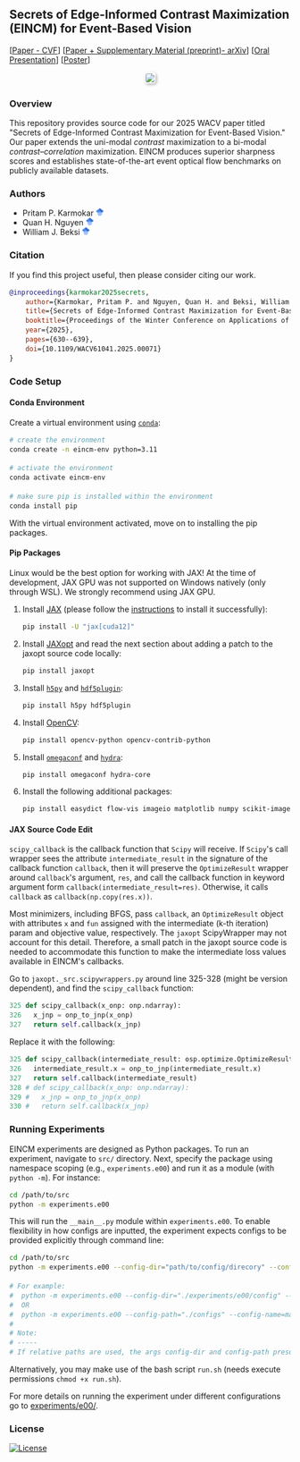 ## Secrets of Edge-Informed Contrast Maximization (EINCM) for Event-Based Vision

[[Paper - CVF](https://openaccess.thecvf.com/content/WACV2025/papers/Karmokar_Secrets_of_Edge-Informed_Contrast_Maximization_for_Event-Based_Vision_WACV_2025_paper.pdf)] 
[[Paper + Supplementary Material (preprint)- arXiv](https://arxiv.org/pdf/2409.14611)] 
[[Oral Presentation](./docs/assets/oral_presentation/EINCM_Presentation_WACV_2025_animateless.pdf)] 
[[Poster](./docs/assets/poster/EINCM_Poster_WACV_2025.pdf)] 

<p align=center>
  <img src="./docs/assets/images/eincm_intro_figure.png" style="width: 1280px; height: auto; border: 2px solid white; border-radius: 5px; box-shadow: 2px 2px 5px rgba(0, 0, 0, 0.3);"> <br/>
</p>

### Overview

This repository provides source code for our 2025 WACV paper titled "Secrets of
Edge-Informed Contrast Maximization for Event-Based Vision." Our paper extends
the uni-modal _contrast_ maximization to a bi-modal
_contrast_&ndash;_correlation_ maximization. EINCM produces superior sharpness
scores and establishes state-of-the-art event optical flow benchmarks on
publicly available datasets.

### Authors

- Pritam P. Karmokar [<img src="./docs/assets/google_scholar_logo/google_scholar_logo.svg" width=14pix>](https://scholar.google.com/citations?hl=en&user=9nBwKG4AAAAJ)
- Quan H. Nguyen [<img src="./docs/assets/google_scholar_logo/google_scholar_logo.svg" width=14pix>](https://scholar.google.com/citations?user=ewEzQiYAAAAJ&hl=en)
- William J. Beksi [<img src="./docs/assets/google_scholar_logo/google_scholar_logo.svg" width=14pix>](https://scholar.google.com/citations?user=lU2Z7MMAAAAJ&hl=en)

### Citation

If you find this project useful, then please consider citing our work.

```bibtex
@inproceedings{karmokar2025secrets,
    author={Karmokar, Pritam P. and Nguyen, Quan H. and Beksi, William J.},
    title={Secrets of Edge-Informed Contrast Maximization for Event-Based Vision},
    booktitle={Proceedings of the Winter Conference on Applications of Computer Vision (WACV)},
    year={2025},
    pages={630--639},
    doi={10.1109/WACV61041.2025.00071}
}
```

### Code Setup

#### Conda Environment 

Create a virtual environment using [`conda`](https://anaconda.org/anaconda/conda):

```bash
# create the environment 
conda create -n eincm-env python=3.11

# activate the environment
conda activate eincm-env

# make sure pip is installed within the environment
conda install pip
```

With the virtual environment activated, move on to installing the pip packages.

#### Pip Packages 

Linux would be the best option for working with JAX! At the time of
development, JAX GPU was not supported on Windows natively (only through WSL).
We strongly recommend using JAX GPU.

1. Install [JAX](https://docs.jax.dev/en/latest/index.html) (please follow the [instructions](https://docs.jax.dev/en/latest/installation.html) to install it successfully):
   ```bash
   pip install -U "jax[cuda12]"
   ```
2. Install [JAXopt](https://pypi.org/project/jaxopt) and read the next section about adding a patch to the jaxopt source code locally:
   ```bash
   pip install jaxopt
   ```
3. Install [`h5py`](https://pypi.org/project/h5py) and [`hdf5plugin`](https://pypi.org/project/hdf5plugin):
   ```bash
   pip install h5py hdf5plugin
   ```
4. Install [OpenCV](https://pypi.org/project/opencv-python):
   ```bash
   pip install opencv-python opencv-contrib-python
   ```
5. Install [`omegaconf`](https://pypi.org/project/omegaconf) and [`hydra`](https://pypi.org/project/hydra-core):
   ```bash
   pip install omegaconf hydra-core
   ```
6. Install the following additional packages:
   ```bash
   pip install easydict flow-vis imageio matplotlib numpy scikit-image scipy rich termcolor tqdm
   ```

#### JAX Source Code Edit

`scipy_callback` is the callback function that `Scipy` will receive. If
`Scipy`'s call wrapper sees the attribute `intermediate_result` in the
signature of the callback function `callback`, then it will preserve the
`OptimizeResult` wrapper around `callback`'s argument, `res`, and call the
callback function in keyword argument form `callback(intermediate_result=res)`.
Otherwise, it calls `callback` as `callback(np.copy(res.x))`. 

Most minimizers, including BFGS, pass `callback`, an `OptimizeResult` object
with attributes `x` and `fun` assigned with the intermediate (k-th iteration)
param and objective value, respectively.  The `jaxopt` ScipyWrapper may not
account for this detail. Therefore, a small patch in the jaxopt source code is
needed to accommodate this function to make the intermediate loss values
available in EINCM's callbacks.

Go to `jaxopt._src.scipywrappers.py` around line 325-328 (might be version
dependent), and find the `scipy_callback` function:

```python
325 def scipy_callback(x_onp: onp.ndarray):
326   x_jnp = onp_to_jnp(x_onp)
327   return self.callback(x_jnp)
```

Replace it with the following:

```python
325 def scipy_callback(intermediate_result: osp.optimize.OptimizeResult):
326   intermediate_result.x = onp_to_jnp(intermediate_result.x)
327   return self.callback(intermediate_result)
328 # def scipy_callback(x_onp: onp.ndarray):
329 #   x_jnp = onp_to_jnp(x_onp)
330 #   return self.callback(x_jnp)
```

### Running Experiments

EINCM experiments are designed as Python packages. To run an experiment,
navigate to `src/` directory. Next, specify the package using namespace scoping
(e.g., `experiments.e00`) and run it as a module (with `python -m`). For
instance:

```bash
cd /path/to/src
python -m experiments.e00
```

This will run the `__main__.py` module within `experiments.e00`.  To enable
flexibility in how configs are inputted, the experiment expects configs to be
provided explicitly through command line:

```bash
cd /path/to/src
python -m experiments.e00 --config-dir="path/to/config/direcory" --config-name="<name-of-config-yaml-file>"

# For example:
#  python -m experiments.e00 --config-dir="./experiments/e00/config" --config-name=main
#  OR
#  python -m experiments.e00 --config-path="./configs" --config-name=main
# 
# Note:
# -----
# If relative paths are used, the args config-dir and config-path presume different current working directories.

```
Alternatively, you may make use of the bash script `run.sh` (needs execute
permissions `chmod +x run.sh`). 

For more details on running the experiment under different configurations go to
[experiments/e00/](./src/experiments/e00/).

### License 

[![License](https://img.shields.io/badge/License-Apache_2.0-blue.svg)](./LICENSE)
